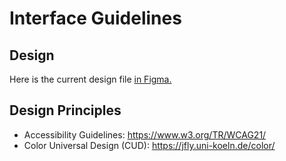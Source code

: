 # Interface Guidelines

## Design

Here is the current design file [in Figma.](https://www.figma.com/file/5mAH9laNFI4q3oJeTN0sgq/W-Components-team-library?node-id=0%3A1)

## Design Principles

* Accessibility Guidelines: https://www.w3.org/TR/WCAG21/
* Color Universal Design (CUD): https://jfly.uni-koeln.de/color/

